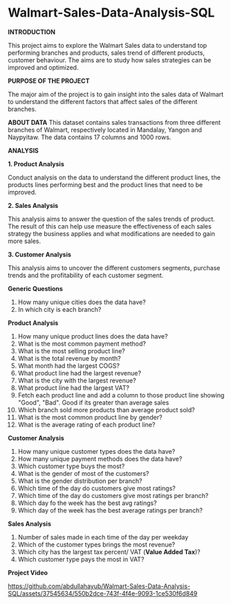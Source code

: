 # Walmart-Sales-Data-Analysis-SQL


**INTRODUCTION**

This project aims to explore the Walmart Sales data to understand top performing branches and products, sales trend of different products, customer behaviour. The aims are to study how sales strategies can be improved and optimized.

**PURPOSE OF THE PROJECT**

The major aim of the project is to gain insight into the sales data of Walmart to understand the different factors that affect sales of the different branches.

**ABOUT DATA**
This dataset contains sales transactions from three different branches of Walmart, respectively located in Mandalay, Yangon and Naypyitaw. The data contains 17 columns and 1000 rows.


**ANALYSIS**

**1. Product Analysis**

Conduct analysis on the data to understand the different product lines, the products lines performing best and the product lines that need to be improved. 

**2. Sales Analysis**

This analysis aims to answer the question of the sales trends of product. The result of this can help use measure the effectiveness of each sales strategy the business applies and what modifications are needed to gain more sales. 

**3. Customer Analysis**

This analysis aims to uncover the different customers segments, purchase trends and the profitability of each customer segment.


**Generic Questions**

1. How many unique cities does the data have? 
2. In which city is each branch? 

**Product Analysis**

1. How many unique product lines does the data have? 
2. What is the most common payment method? 
3. What is the most selling product line? 
4. What is the total revenue by month? 
5. What month had the largest COGS? 
6. What product line had the largest revenue? 
7. What is the city with the largest revenue? 
8. What product line had the largest VAT? 
9. Fetch each product line and add a column to those product line showing "Good", "Bad". Good if its greater than average sales 
10. Which branch sold more products than average product sold? 
11. What is the most common product line by gender? 
12. What is the average rating of each product line?

**Customer Analysis**

1. How many unique customer types does the data have? 
2. How many unique payment methods does the data have? 
3. Which customer type buys the most? 
4. What is the gender of most of the customers?
 5. What is the gender distribution per branch? 
6. Which time of the day do customers give most ratings? 
7. Which time of the day do customers give most ratings per branch? 
8. Which day fo the week has the best avg ratings? 
9. Which day of the week has the best average ratings per branch? 

**Sales Analysis**

1. Number of sales made in each time of the day per weekday 
2. Which of the customer types brings the most revenue? 
3. Which city has the largest tax percent/ VAT (**Value Added Tax**)? 
4. Which customer type pays the most in VAT?

**Project Video**


https://github.com/abdullahayub/Walmart-Sales-Data-Analysis-SQL/assets/37545634/550b2dce-743f-4f4e-9093-1ce530f6d849




